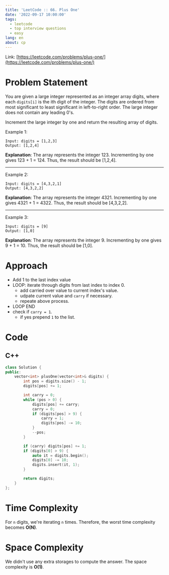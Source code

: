 ```yaml
---
title: 'LeetCode :: 66. Plus One'
date: '2022-09-17 10:00:00'
tags:
  - leetcode
  - top interview questions
  - easy
lang: en
about: cp
---
```


Link: [https://leetcode.com/problems/plus-one/](https://leetcode.com/problems/plus-one/)

# Problem Statement

You are given a large integer represented as an integer array digits, where each `digits[i]` is the ith digit of the integer. The digits are ordered from most significant to least significant in left-to-right order. The large integer does not contain any leading 0's.

Increment the large integer by one and return the resulting array of digits.

Example 1:

```text
Input: digits = [1,2,3]
Output: [1,2,4]
```

**Explanation**: The array represents the integer 123.
Incrementing by one gives 123 + 1 = 124.
Thus, the result should be [1,2,4].

---

Example 2:

```text
Input: digits = [4,3,2,1]
Output: [4,3,2,2]
```

**Explanation**: The array represents the integer 4321.
Incrementing by one gives 4321 + 1 = 4322.
Thus, the result should be [4,3,2,2].

---

Example 3:

```text
Input: digits = [9]
Output: [1,0]
```

**Explanation**: The array represents the integer 9.
Incrementing by one gives 9 + 1 = 10.
Thus, the result should be [1,0].

# Approach

- Add 1 to the last index value
- LOOP: iterate through digits from last index to index 0.
  - add carried over value to current index's value.
  - udpate current value and `carry` if necessary.
  - repeate above process.
- LOOP END
- check if `carry = 1`.
  - if yes prepend `1` to the list.

# Code

## C++

```cpp
class Solution {
public:
    vector<int> plusOne(vector<int>& digits) {
        int pos = digits.size() - 1;
        digits[pos] += 1;

        int carry = 0;
        while (pos > 0) {
            digits[pos] += carry;
            carry = 0;
            if (digits[pos] > 9) {
                carry = 1;
                digits[pos] -= 10;
            }
            --pos;
        }

        if (carry) digits[pos] += 1;
        if (digits[0] > 9) {
            auto it = digits.begin();
            digits[0] -= 10;
            digits.insert(it, 1);
        }

        return digits;
    }
};
```

# Time Complexity

For `n` digits, we're iterating `n` times. Therefore, the worst time complexity becomes **O(N)**.

# Space Complexity

We didn't use any extra storages to compute the answer. The space complexity is **O(1)**.
